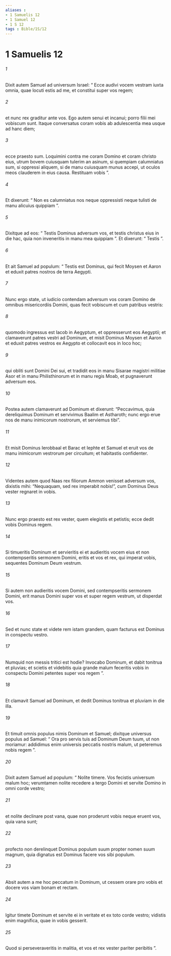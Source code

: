 ```yaml
---
aliases : 
- 1 Samuelis 12
- 1 Samuel 12
- 1 S 12
tags : Bible/1S/12
---
```


# 1 Samuelis 12

###### 1
Dixit autem Samuel ad universum Israel: “ Ecce audivi vocem vestram iuxta omnia, quae locuti estis ad me, et constitui super vos regem; 
###### 2
et nunc rex graditur ante vos. Ego autem senui et incanui; porro filii mei vobiscum sunt. Itaque conversatus coram vobis ab adulescentia mea usque ad hanc diem; 
###### 3
ecce praesto sum. Loquimini contra me coram Domino et coram christo eius, utrum bovem cuiusquam tulerim an asinum, si quempiam calumniatus sum, si oppressi aliquem, si de manu cuiusquam munus accepi, ut oculos meos clauderem in eius causa. Restituam vobis ”. 
###### 4
Et dixerunt: “ Non es calumniatus nos neque oppressisti neque tulisti de manu alicuius quippiam ”. 
###### 5
Dixitque ad eos: “ Testis Dominus adversum vos, et testis christus eius in die hac, quia non inveneritis in manu mea quippiam ”. Et dixerunt: “ Testis ”.
###### 6
Et ait Samuel ad populum: “ Testis est Dominus, qui fecit Moysen et Aaron et eduxit patres nostros de terra Aegypti. 
###### 7
Nunc ergo state, ut iudicio contendam adversum vos coram Domino de omnibus misericordiis Domini, quas fecit vobiscum et cum patribus vestris: 
###### 8
quomodo ingressus est Iacob in Aegyptum, et oppresserunt eos Aegyptii; et clamaverunt patres vestri ad Dominum, et misit Dominus Moysen et Aaron et eduxit patres vestros ex Aegypto et collocavit eos in loco hoc; 
###### 9
qui obliti sunt Domini Dei sui, et tradidit eos in manu Sisarae magistri militiae Asor et in manu Philisthinorum et in manu regis Moab, et pugnaverunt adversum eos.
###### 10
Postea autem clamaverunt ad Dominum et dixerunt: “Peccavimus, quia dereliquimus Dominum et servivimus Baalim et Astharoth; nunc ergo erue nos de manu inimicorum nostrorum, et serviemus tibi”. 
###### 11
Et misit Dominus Ierobbaal et Barac et Iephte et Samuel et eruit vos de manu inimicorum vestrorum per circuitum; et habitastis confidenter.
###### 12
Videntes autem quod Naas rex filiorum Ammon venisset adversum vos, dixistis mihi: “Nequaquam, sed rex imperabit nobis!”, cum Dominus Deus vester regnaret in vobis. 
###### 13
Nunc ergo praesto est rex vester, quem elegistis et petistis; ecce dedit vobis Dominus regem. 
###### 14
Si timueritis Dominum et servieritis ei et audieritis vocem eius et non contempseritis sermonem Domini, eritis et vos et rex, qui imperat vobis, sequentes Dominum Deum vestrum. 
###### 15
Si autem non audieritis vocem Domini, sed contempseritis sermonem Domini, erit manus Domini super vos et super regem vestrum, ut disperdat vos.
###### 16
Sed et nunc state et videte rem istam grandem, quam facturus est Dominus in conspectu vestro. 
###### 17
Numquid non messis tritici est hodie? Invocabo Dominum, et dabit tonitrua et pluvias; et scietis et videbitis quia grande malum feceritis vobis in conspectu Domini petentes super vos regem ”.
###### 18
Et clamavit Samuel ad Dominum, et dedit Dominus tonitrua et pluviam in die illa. 
###### 19
Et timuit omnis populus nimis Dominum et Samuel; dixitque universus populus ad Samuel: “ Ora pro servis tuis ad Dominum Deum tuum, ut non moriamur: addidimus enim universis peccatis nostris malum, ut peteremus nobis regem ”.
###### 20
Dixit autem Samuel ad populum: “ Nolite timere. Vos fecistis universum malum hoc; verumtamen nolite recedere a tergo Domini et servite Domino in omni corde vestro; 
###### 21
et nolite declinare post vana, quae non proderunt vobis neque eruent vos, quia vana sunt; 
###### 22
profecto non derelinquet Dominus populum suum propter nomen suum magnum, quia dignatus est Dominus facere vos sibi populum. 
###### 23
Absit autem a me hoc peccatum in Dominum, ut cessem orare pro vobis et docere vos viam bonam et rectam. 
###### 24
Igitur timete Dominum et servite ei in veritate et ex toto corde vestro; vidistis enim magnifica, quae in vobis gesserit. 
###### 25
Quod si perseveraveritis in malitia, et vos et rex vester pariter peribitis ”.
